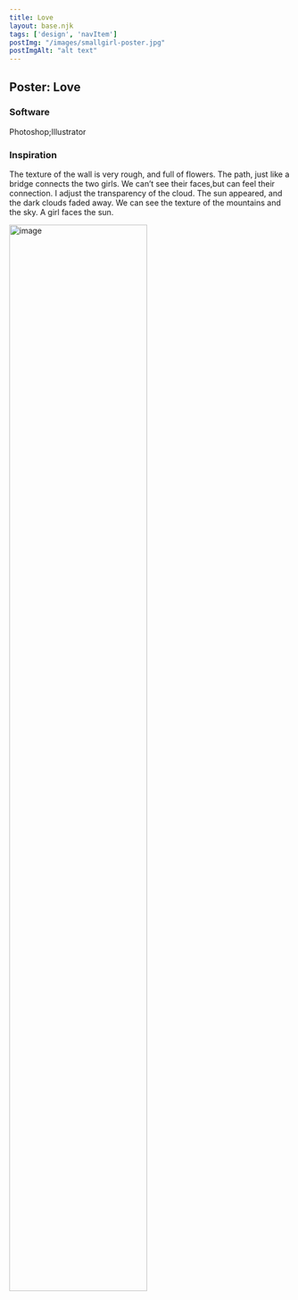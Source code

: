 ```yaml
---
title: Love
layout: base.njk
tags: ['design', 'navItem']
postImg: "/images/smallgirl-poster.jpg"
postImgAlt: "alt text"
---
```

  <main>
  <div class="detailpage">   
 <div class="description"> 
    <h2 class="dptitle">Poster: Love</h2>  
   <h3 class="projectdetail">Software</h3>
   <p class="dpword">Photoshop;Illustrator</p>
  <h3 class="projectdetail">Inspiration</h3>
   <p class="dpword"> The texture of the wall is very rough, and full of flowers. The path, just like a bridge connects the two girls. We can’t see their faces,but can feel their connection. I adjust the transparency of the cloud. The sun appeared, and the dark clouds faded away. We can see the texture of the mountains and the sky. A girl faces the sun. </p>
 </div>  
   <div class="dpimages-width"> 
   <img src="/images/girl-poster.jpg"  class="dp" alt="image" style="width:70%"></div>
    </div>
  </main>